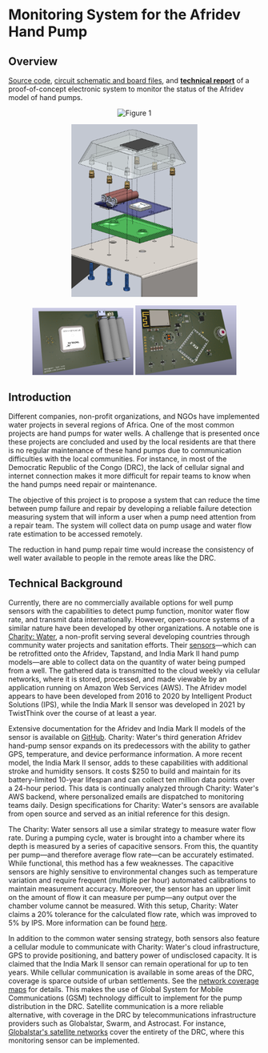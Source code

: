 # Monitoring System for the Afridev Hand Pump

## Overview

[Source code](src), [circuit schematic and board files](pcb), and [**technical report**](docs) of a proof-of-concept electronic system to monitor the status of the Afridev model of hand pumps.

<p align="middle">
   <img src="https://github.com/jlunaing/Afridev-Hand-Pump-Sensor/blob/7f0130a3bdbf5bf57193291cfedf667f1ba475b3/img/prototype_02.png" 
   width=60%    
   alt="Figure 1"/>
</p>

<p align="middle">
   <img src="https://github.com/jlunaing/Afridev-Hand-Pump-Sensor/blob/937f5e11812a0062556b8e444fde13d92a296132/img/v2/assembly_01.png" 
   width=50%    
   alt="Figure 2"/>
</p>

<p align="middle">
  <img src="https://github.com/jlunaing/Afridev-Hand-Pump-Sensor/blob/937f5e11812a0062556b8e444fde13d92a296132/img/afridev_sensor_01.png" width=40% alt="Figure 3A"/>
  <img src="https://github.com/jlunaing/Afridev-Hand-Pump-Sensor/blob/937f5e11812a0062556b8e444fde13d92a296132/img/afridev_sensor_02.png" width=40% alt="Figure 3B"/> 
</p>

## Introduction

Different companies, non-profit organizations, and NGOs have implemented water projects in several regions of Africa. One of the most common projects are hand pumps for water wells. A challenge that is presented once these projects are concluded and used by the local residents are that there is no regular maintenance of these hand pumps due to communication difficulties with the local communities. For instance, in most of the Democratic Republic of the Congo (DRC), the lack of cellular signal and internet connection makes it more difficult for repair teams to know when the hand pumps need repair or maintenance. 

The objective of this project is to propose a system that can reduce the time between pump failure and repair by developing a reliable failure detection measuring system that will inform a user when a pump need attention from a repair team. The system will collect data on pump usage and water flow rate estimation to be accessed remotely.

The reduction in hand pump repair time would increase the consistency of well water available to people in the remote areas like the DRC.

## Technical Background

Currently, there are no commercially available options for well pump sensors with the capabilities to detect pump function, monitor water flow rate, and transmit data internationally. However, open-source systems of a similar nature have been developed by other organizations. A notable one is [Charity: Water](https://www.charitywater.org/), a non-profit serving several developing countries through community water projects and sanitation efforts. Their [sensors](https://www.charitywater.org/our-work/sensors)&mdash;which can be retrofitted onto the Afridev, Tapstand, and India Mark II hand pump models&mdash;are able to collect data on the quantity of water being pumped from a well. The gathered data is transmitted to the cloud weekly via cellular networks, where it is stored, processed, and made viewable by an application running on Amazon Web Services (AWS). The Afridev model appears to have been developed from 2016 to 2020 by Intelligent Product Solutions (IPS), while the India Mark II sensor was developed in 2021 by TwistThink over the course of at least a year.

Extensive documentation for the Afridev and India Mark II models of the sensor is available on [GitHub](https://github.com/charitywater/india-mark-ii-sensor). Charity: Water's third generation Afridev hand-pump sensor expands on its predecessors with the ability to gather GPS, temperature, and device performance information. A more recent model, the India Mark II sensor, adds to these capabilities with additional stroke and humidity sensors. It costs $250 to build and maintain for its battery-limited 10-year lifespan and can collect ten million data points over a 24-hour period. This data is continually analyzed through Charity: Water's AWS backend, where personalized emails are dispatched to monitoring teams daily. Design specifications for Charity: Water's sensors are available from open source and served as an initial reference for this design.

The Charity: Water sensors all use a similar strategy to measure water flow rate. During a pumping cycle, water is brought into a chamber where its depth is measured by a series of capacitive sensors. From this, the quantity per pump&mdash;and therefore average flow rate&mdash;can be accurately estimated. While functional, this method has a few weaknesses. The capacitive sensors are highly sensitive to environmental changes such as temperature variation and require frequent (multiple per hour) automated calibrations to maintain measurement accuracy. Moreover, the sensor has an upper limit on the amount of flow it can measure per pump&mdash;any output over the chamber volume cannot be measured. With this setup, Charity: Water claims a 20% tolerance for the calculated flow rate, which was improved to 5% by IPS. More information can be found [here](https://github.com/charitywater/afridev2-sensor/blob/master/software/architecture%20and%20analysis/charity%20water%20AfriDev%20sensor%20algorithm%20v.2.pdf). 

In addition to the common water sensing strategy, both sensors also feature a cellular module to communicate with Charity: Water's cloud infrastructure, GPS to provide positioning, and battery power of undisclosed capacity. It is claimed that the India Mark II sensor can remain operational for up to ten years. While cellular communication is available in some areas of the DRC, coverage is sparce outside of urban settlements. See the [network coverage maps](https://www.gsma.com/coverage/#88) for details. This makes the use of Global System for Mobile Communications (GSM) technology difficult to implement for the pump distribution in the DRC. Satellite communication is a more reliable alternative, with coverage in the DRC by telecommunications infrastructure providers such as Globalstar, Swarm, and Astrocast. For instance, [Globalstar's satellite networks](https://www.globalstar.com/en-us/products/iot/stx3) cover the entirety of the DRC, where this monitoring sensor can be implemented.